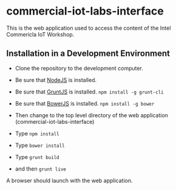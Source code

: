 # commercial-iot-labs-interface
This is the web application used to access the content of the Intel Commericla IoT Workshop.

## Installation in a Development Environment
* Clone the repository to the development computer.
* Be sure that [NodeJS](https://nodejs.org/) is installed.
* Be sure that [GruntJS](http://gruntjs.com/) is installed.
  ``` npm install -g grunt-cli ```
* Be sure that [BowerJS](http://bower.io/) is installed.
    ``` npm install -g bower ```

* Then change to the top level directory of the web application (commercial-iot-labs-interface)
* Type ``` npm install ```
* Type ``` bower install ```
* Type ``` grunt build ``` 
* and then ```grunt live ```

A browser should launch with the web application.

